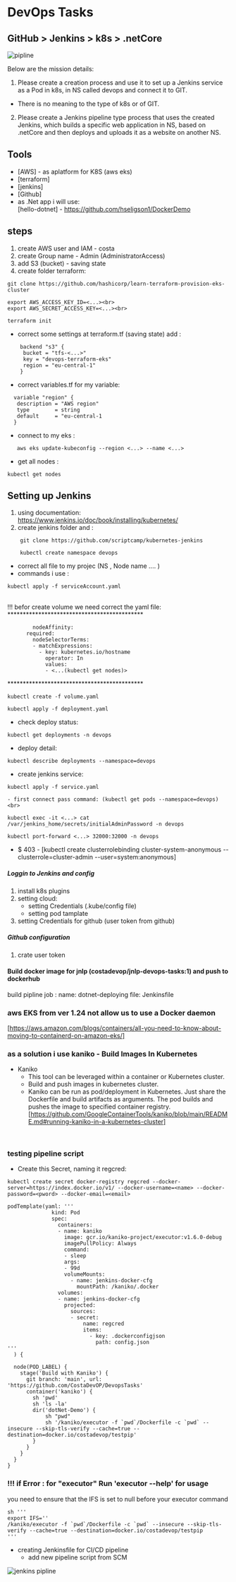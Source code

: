 # DevOps Tasks
## GitHub > Jenkins > k8s > .netCore

<img src="https://github.com/CostaDevOP/DevopsTasks/blob/main/pipline.png" alt="pipline">

Below are the mission details:
1. Please create a creation process and use it to set up a Jenkins service as a Pod in k8s, in NS called devops and connect it to GIT.
 - There is no meaning to the type of k8s or of GIT.
2. Please create a Jenkins pipeline type process that uses the created Jenkins,
which builds a specific web application in NS, based on .netCore
and then deploys and uploads it as a website on another NS.

## Tools

- [AWS] - as aplatform for K8S (aws eks)
- [terraform]
- [jenkins]
- [Github]
- as .Net app i will use:<br>
  [hello-dotnet] - https://github.com/hseligson1/DockerDemo <br>

## steps
 
1. create AWS user and IAM - costa
2. create Group name - Admin (AdministratorAccess)
3. add S3 (bucket) - saving state
4. create folder terraform:
```
git clone https://github.com/hashicorp/learn-terraform-provision-eks-cluster
```

```
export AWS_ACCESS_KEY_ID=<...><br>
export AWS_SECRET_ACCESS_KEY=<...><br>
```
```
terraform init
```
- correct some settings at terraform.tf (saving state) add :<br>
```
    backend "s3" {
     bucket = "tfs-<...>" 
     key = "devops-terraform-eks"
     region = "eu-central-1"
    }
```
- correct variables.tf for my variable:<br>
```
  variable "region" {
   description = "AWS region"
   type        = string
   default     = "eu-central-1
  }
```
- connect to my eks :<br>
```
   aws eks update-kubeconfig --region <...> --name <...>
```
- get all nodes :<br>
```
kubectl get nodes
```

  ## Setting up Jenkins

  1. using documentation: https://www.jenkins.io/doc/book/installing/kubernetes/
  2. create jenkins folder and :<br>
```
    git clone https://github.com/scriptcamp/kubernetes-jenkins
```
```
    kubectl create namespace devops
```
  - correct all file to my projec (NS , Node name .... )<br>
  - commands i use :<br>
```
kubectl apply -f serviceAccount.yaml
```
     
<br>
    !!! befor create volume we need correct the yaml file: <br>
  ******************************************** <be>

```
        nodeAffinity: 
      required: 
        nodeSelectorTerms: 
        - matchExpressions: 
          - key: kubernetes.io/hostname 
            operator: In 
            values: 
            - <...(kubectl get nodes)> 
```
  
  ******************************************** <br>

``` 
kubectl create -f volume.yaml
``` 

```
kubectl apply -f deployment.yaml
```

  - check deploy status:<br>
```
kubectl get deployments -n devops
```
  - deploy detail:<br>
```
kubectl describe deployments --namespace=devops
```
  - create jenkins service:<br>
``` 
kubectl apply -f service.yaml
```

    - first connect pass command: (kubectl get pods --namespace=devops)<br>
``` 
kubectl exec -it <...> cat /var/jenkins_home/secrets/initialAdminPassword -n devops
```
``` 
kubectl port-forward <...> 32000:32000 -n devops
``` 
  -  $ 403 - [kubectl create clusterrolebinding cluster-system-anonymous --clusterrole=cluster-admin --user=system:anonymous]

 ##### Loggin to Jenkins and config 
 1. install k8s plugins<br>
 2. setting cloud:<br>
    - setting Credentials (.kube/config file)<br>
    - setting pod tamplate<br>
 3. setting Credentials for github (user token from github)
 ##### Github configuration 
 1. crate user token

#### Build docker image for jnlp (costadevop/jnlp-devops-tasks:1) and push to dockerhub
build pipline job :
 name: dotnet-deploying
file: Jenkinsfile

### aws EKS from ver 1.24 not allow us to use a Docker daemon
[https://aws.amazon.com/blogs/containers/all-you-need-to-know-about-moving-to-containerd-on-amazon-eks/]

### as a solution i use kaniko - Build Images In Kubernetes
- Kaniko
    - This tool can be leveraged within a container or Kubernetes cluster.
    - Build and push images in kubernetes cluster.
    - Kaniko can be run as pod/deployment in Kubernetes. Just share the Dockerfile and build artifacts as arguments. The pod builds and pushes the image to specified container registry.
[https://github.com/GoogleContainerTools/kaniko/blob/main/README.md#running-kaniko-in-a-kubernetes-cluster]
<br>



### testing pipeline script
- Create this Secret, naming it regcred:
```
kubectl create secret docker-registry regcred --docker-server=https://index.docker.io/v1/ --docker-username=<name> --docker-password=<pword> --docker-email=<email>
```
```
podTemplate(yaml: '''
              kind: Pod
              spec:
                containers:
                - name: kaniko
                  image: gcr.io/kaniko-project/executor:v1.6.0-debug
                  imagePullPolicy: Always
                  command:
                  - sleep
                  args:
                  - 99d
                  volumeMounts:
                    - name: jenkins-docker-cfg
                      mountPath: /kaniko/.docker
                volumes:
                - name: jenkins-docker-cfg
                  projected:
                    sources:
                    - secret:
                        name: regcred
                        items:
                          - key: .dockerconfigjson
                            path: config.json
'''
  ) {

  node(POD_LABEL) {
    stage('Build with Kaniko') {
      git branch: 'main', url: 'https://github.com/CostaDevOP/DevopsTasks'
      container('kaniko') {
        sh 'pwd' 
        sh 'ls -la'
        dir('dotNet-Demo') {
            sh "pwd"
            sh '/kaniko/executor -f `pwd`/Dockerfile -c `pwd` --insecure --skip-tls-verify --cache=true --destination=docker.io/costadevop/testpip'
        }
      }
    }
  }
}
```

### !!! if Error : for "executor" Run 'executor --help' for usage
you need to ensure that the IFS is set to null before your executor command
```
sh '''
export IFS=''
/kaniko/executor -f `pwd`/Dockerfile -c `pwd` --insecure --skip-tls-verify --cache=true --destination=docker.io/costadevop/testpip
'''
```



- creating Jenkinsfile for CI/CD pipeline
    -   add new pipeline script from SCM
 
 <img src="https://github.com/CostaDevOP/DevopsTasks/blob/main/jenkins-pipeline.png" alt="jenkins pipline">



